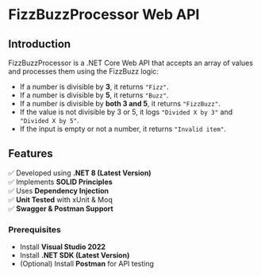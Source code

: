 # FizzBuzzProcessor Web API

## Introduction
FizzBuzzProcessor is a .NET Core Web API that accepts an array of values and processes them using the FizzBuzz logic:
- If a number is divisible by **3**, it returns `"Fizz"`.
- If a number is divisible by **5**, it returns `"Buzz"`.
- If a number is divisible by **both 3 and 5**, it returns `"FizzBuzz"`.
- If the value is not divisible by 3 or 5, it logs `"Divided X by 3"` and `"Divided X by 5"`.
- If the input is empty or not a number, it returns `"Invalid item"`.

## Features
✅ Developed using **.NET 8 (Latest Version)**  
✅ Implements **SOLID Principles**  
✅ Uses **Dependency Injection**  
✅ **Unit Tested** with xUnit & Moq  
✅ **Swagger & Postman Support**  

### Prerequisites
- Install **Visual Studio 2022**  
- Install **.NET SDK (Latest Version)**  
- (Optional) Install **Postman** for API testing 
